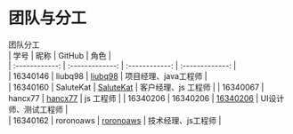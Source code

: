 # 团队与分工
团队分工  
| 学号	 | 昵称 | GitHub | 角色 |  
| :------------: | :-------------: | :------------: | :-------------: |  
| 16340146 | liubq98 | [liubq98](https://github.com/liubq98) | 项目经理、java工程师 |  
| 16340160 | SaluteKat | [SaluteKat](https://github.com/SaluteKat) | 客户经理、js 工程师 | 
| 16340067 | hancx77 | [hancx77](https://github.com/hancx77) | 	js 工程师 | 
| 16340206 | 16340206 | [16340206](https://github.com/16340206) | UI设计师、测试工程师 |  
| 16340162 | roronoaws | [roronoaws](https://github.com/roronoaws) | 技术经理、js工程师 |  
